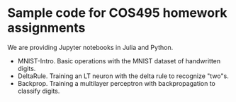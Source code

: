 # Sample code for COS495 homework assignments

We are providing Jupyter notebooks in Julia and Python.

- MNIST-Intro.  Basic operations with the MNIST dataset of handwritten digits.
- DeltaRule.  Training an LT neuron with the delta rule to recognize "two"s.
- Backprop.   Training a multilayer perceptron with backpropagation to classify digits.
